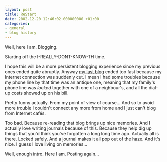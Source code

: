 ```yaml
---
layout: post
title: ReStart
date: 2002-12-20 12:46:02.000000000 +01:00
categories:
- general
- blog history
---
```

Well, here I am. Blogging.

Starting off the I-REALLY-DONT-KNOW-TH time.

I hope this will be a more persistent blogging experience since my previous ones ended quite abruptly. Anyway [my last blog](http://www.geocities.com/rusiczkij/weblog/blogger.html "my 2001-ish blog") ended too fast because my Internet connection was suddenly cut. I mean I had some troubles because my phone line by that time was an antique one, meaning that my family's phone line was _locked_ together with one of a neighbour's, and all the dial-up costs showed up on his bill.

Pretty funny actually. From my point of view of course... And so to avoid more trouble I couldn't connect any more from home and I just can't blog from Internet cafés.

Too bad. Because re-reading that blog brings up nice memories. And I actually love writing journals because of this. Because they help dig up things that you'd think you've forgotten a long long time ago. Actually all is there. Locked safely. And a journal makes it all pop out of the haze. And it's nice. I guess I love living on memories... 

Well, enough intro. Here I am. Posting again...
